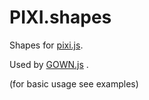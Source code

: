 PIXI.shapes
===========

Shapes for [pixi.js](http://pixijs.com).


Used by [GOWN.js](http://github.com/brean/gown.js) .

(for basic usage see examples)
